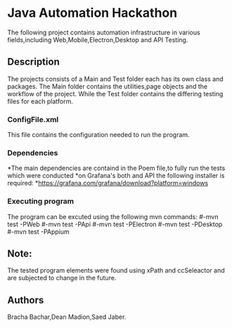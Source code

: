 # Java Automation Hackathon
The following project contains automation infrastructure in various fields,including Web,Mobile,Electron,Desktop and API Testing.

## Description
The projects consists of a Main and Test folder each has its own class and packages.
The Main folder contains the utilities,page objects and the workflow of the project.
While the Test folder contains the differing testing files for each platform.

### ConfigFile.xml
This file contains the configuration needed to run the program.
### Dependencies

*The main dependencies are containd in the Poem file,to fully run the tests which were conducted
*on Grafana's both and API the following installer is required:
*https://grafana.com/grafana/download?platform=windows

### Executing program
The program can be excuted using the following mvn commands:
#-mvn test -PWeb
#-mvn test -PApi
#-mvn test -PElectron
#-mvn test -PDesktop
#-mvn test -PAppium

## Note:
The tested program elements were found using xPath and ccSeleactor and are 
subjected to change in the future.

## Authors
Bracha Bachar,Dean Madion,Saed Jaber.

